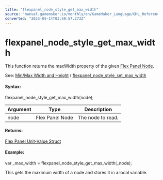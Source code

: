 ```yaml
---
title: "flexpanel_node_style_get_max_width"
source: "manual.gamemaker.io/monthly/en/GameMaker_Language/GML_Reference/Flex_Panels/Function_Reference/Styling_Functions/flexpanel_node_style_get_max_width.htm"
converted: "2025-09-14T03:59:57.273Z"
---
```


# flexpanel\_node\_style\_get\_max\_width

This function returns the maxWidth property of the given [Flex Panel Node](../flexpanel_create_node.md).

See: [Min/Max Width and Height](../../Flex_Panels_Styling.htm#h18) / [flexpanel\_node\_style\_set\_max\_width](flexpanel_node_style_set_max_width.md)

#### Syntax:

flexpanel\_node\_style\_get\_max\_width(node);

| Argument | Type | Description |
| --- | --- | --- |
| node | Flex Panel Node | The node to read. |

#### Returns:

[Flex Panel Unit-Value Struct](section_index.htm#units)

#### Example:

var \_max\_width = flexpanel\_node\_style\_get\_max\_width(\_node);

This gets the maximum width of a node and stores it in a local variable.